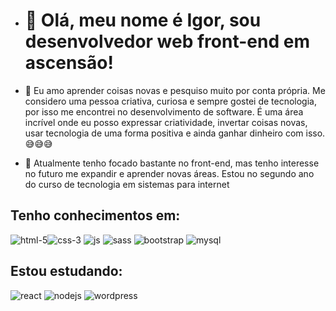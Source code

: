 - # 👋 Olá, meu nome é Igor, sou desenvolvedor web front-end em ascensão!
- 👀 Eu amo aprender coisas novas e pesquiso muito por conta própria. Me considero uma pessoa criativa, curiosa e sempre gostei de tecnologia, por isso me encontrei no desenvolvimento de software. É uma área incrível onde eu posso expressar criatividade, invertar coisas novas, usar tecnologia de uma forma positiva e ainda ganhar dinheiro com isso.😅😅😅


- 🌱 Atualmente tenho focado bastante no front-end, mas tenho interesse no futuro me expandir e aprender novas áreas. Estou no segundo ano do curso de tecnologia em sistemas para internet

## Tenho conhecimentos em: 
![html-5](https://user-images.githubusercontent.com/32373459/164539356-2aa31cd9-87a3-4e89-8bb4-3218bd552f81.png)![css-3](https://user-images.githubusercontent.com/32373459/164539384-a771759a-3443-4822-8395-a28342fedd1e.png)
![js](https://user-images.githubusercontent.com/32373459/164539403-c917f05d-066a-497a-8215-d194a6b2b3df.png)
![sass](https://user-images.githubusercontent.com/32373459/164539432-4d0c2152-8af2-461e-9374-d5a4fc0e2cb6.png)
![bootstrap](https://user-images.githubusercontent.com/32373459/164539482-2a486d94-6341-40d6-8d57-5ce52a2a7bb1.png)
![mysql](https://user-images.githubusercontent.com/32373459/164539771-491643ff-8f04-4605-9eed-540be3c476c4.png)

## Estou estudando: 
![react](https://user-images.githubusercontent.com/32373459/164539591-ff745e8d-1f05-4232-9f09-1d4e1fc4e758.png)
![nodejs](https://user-images.githubusercontent.com/32373459/164539603-d332e5a6-1c65-4ca6-8b7c-7bbe48a49925.png)
![wordpress](https://user-images.githubusercontent.com/32373459/164539612-82e46c67-0437-49eb-9fe6-53dc3d602b26.png)
<!---

igorcosta110/igorcosta110 is a ✨ special ✨ repository because its `README.md` (this file) appears on your GitHub profile.
You can click the Preview link to take a look at your changes.
--->
